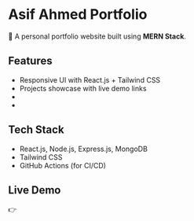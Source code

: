 # Asif Ahmed Portfolio

🚀 A personal portfolio website built using **MERN Stack**.

## Features

- Responsive UI with React.js + Tailwind CSS
- Projects showcase with live demo links
-
-

## Tech Stack

- React.js, Node.js, Express.js, MongoDB
- Tailwind CSS
- GitHub Actions (for CI/CD)

## Live Demo

👉
